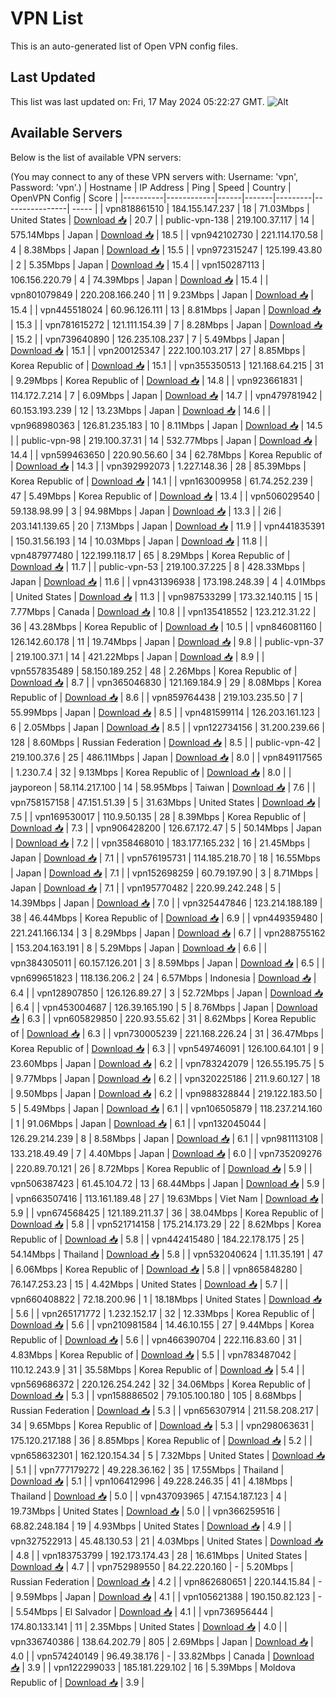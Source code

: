 # VPN List

This is an auto-generated list of Open VPN config files.

## Last Updated

This list was last updated on: Fri, 17 May 2024 05:22:27 GMT.
![Alt](https://repobeats.axiom.co/api/embed/186b98318ef1479477931607c1ad7d823f12451f.svg "Repobeats analytics image")

## Available Servers

Below is the list of available VPN servers:

(You may connect to any of these VPN servers with: Username: 'vpn', Password: 'vpn'.)
| Hostname | IP Address | Ping | Speed | Country | OpenVPN Config | Score |
|----------|------------|------|-------|---------|----------------| ----- |
| vpn818861510 | 184.155.147.237 | 18 | 71.03Mbps | United States | [Download 📥](./configs/server_0_US.ovpn) | 20.7 |
| public-vpn-138 | 219.100.37.117 | 14 | 575.14Mbps | Japan | [Download 📥](./configs/server_1_JP.ovpn) | 18.5 |
| vpn942102730 | 221.114.170.58 | 4 | 8.38Mbps | Japan | [Download 📥](./configs/server_2_JP.ovpn) | 15.5 |
| vpn972315247 | 125.199.43.80 | 2 | 5.35Mbps | Japan | [Download 📥](./configs/server_3_JP.ovpn) | 15.4 |
| vpn150287113 | 106.156.220.79 | 4 | 74.39Mbps | Japan | [Download 📥](./configs/server_4_JP.ovpn) | 15.4 |
| vpn801079849 | 220.208.166.240 | 11 | 9.23Mbps | Japan | [Download 📥](./configs/server_5_JP.ovpn) | 15.4 |
| vpn445518024 | 60.96.126.111 | 13 | 8.81Mbps | Japan | [Download 📥](./configs/server_6_JP.ovpn) | 15.3 |
| vpn781615272 | 121.111.154.39 | 7 | 8.28Mbps | Japan | [Download 📥](./configs/server_7_JP.ovpn) | 15.2 |
| vpn739640890 | 126.235.108.237 | 7 | 5.49Mbps | Japan | [Download 📥](./configs/server_8_JP.ovpn) | 15.1 |
| vpn200125347 | 222.100.103.217 | 27 | 8.85Mbps | Korea Republic of | [Download 📥](./configs/server_9_KR.ovpn) | 15.1 |
| vpn355350513 | 121.168.64.215 | 31 | 9.29Mbps | Korea Republic of | [Download 📥](./configs/server_10_KR.ovpn) | 14.8 |
| vpn923661831 | 114.172.7.214 | 7 | 6.09Mbps | Japan | [Download 📥](./configs/server_11_JP.ovpn) | 14.7 |
| vpn479781942 | 60.153.193.239 | 12 | 13.23Mbps | Japan | [Download 📥](./configs/server_12_JP.ovpn) | 14.6 |
| vpn968980363 | 126.81.235.183 | 10 | 8.11Mbps | Japan | [Download 📥](./configs/server_13_JP.ovpn) | 14.5 |
| public-vpn-98 | 219.100.37.31 | 14 | 532.77Mbps | Japan | [Download 📥](./configs/server_14_JP.ovpn) | 14.4 |
| vpn599463650 | 220.90.56.60 | 34 | 62.78Mbps | Korea Republic of | [Download 📥](./configs/server_15_KR.ovpn) | 14.3 |
| vpn392992073 | 1.227.148.36 | 28 | 85.39Mbps | Korea Republic of | [Download 📥](./configs/server_16_KR.ovpn) | 14.1 |
| vpn163009958 | 61.74.252.239 | 47 | 5.49Mbps | Korea Republic of | [Download 📥](./configs/server_17_KR.ovpn) | 13.4 |
| vpn506029540 | 59.138.98.99 | 3 | 94.98Mbps | Japan | [Download 📥](./configs/server_18_JP.ovpn) | 13.3 |
| 2i6 | 203.141.139.65 | 20 | 7.13Mbps | Japan | [Download 📥](./configs/server_19_JP.ovpn) | 11.9 |
| vpn441835391 | 150.31.56.193 | 14 | 10.03Mbps | Japan | [Download 📥](./configs/server_20_JP.ovpn) | 11.8 |
| vpn487977480 | 122.199.118.17 | 65 | 8.29Mbps | Korea Republic of | [Download 📥](./configs/server_21_KR.ovpn) | 11.7 |
| public-vpn-53 | 219.100.37.225 | 8 | 428.33Mbps | Japan | [Download 📥](./configs/server_22_JP.ovpn) | 11.6 |
| vpn431396938 | 173.198.248.39 | 4 | 4.01Mbps | United States | [Download 📥](./configs/server_23_US.ovpn) | 11.3 |
| vpn987533299 | 173.32.140.115 | 15 | 7.77Mbps | Canada | [Download 📥](./configs/server_24_CA.ovpn) | 10.8 |
| vpn135418552 | 123.212.31.22 | 36 | 43.28Mbps | Korea Republic of | [Download 📥](./configs/server_25_KR.ovpn) | 10.5 |
| vpn846081160 | 126.142.60.178 | 11 | 19.74Mbps | Japan | [Download 📥](./configs/server_26_JP.ovpn) | 9.8 |
| public-vpn-37 | 219.100.37.1 | 14 | 421.22Mbps | Japan | [Download 📥](./configs/server_27_JP.ovpn) | 8.9 |
| vpn557835489 | 58.150.189.252 | 48 | 2.26Mbps | Korea Republic of | [Download 📥](./configs/server_28_KR.ovpn) | 8.7 |
| vpn365046830 | 121.169.184.9 | 29 | 8.08Mbps | Korea Republic of | [Download 📥](./configs/server_29_KR.ovpn) | 8.6 |
| vpn859764438 | 219.103.235.50 | 7 | 55.99Mbps | Japan | [Download 📥](./configs/server_30_JP.ovpn) | 8.5 |
| vpn481599114 | 126.203.161.123 | 6 | 2.05Mbps | Japan | [Download 📥](./configs/server_31_JP.ovpn) | 8.5 |
| vpn122734156 | 31.200.239.66 | 128 | 8.60Mbps | Russian Federation | [Download 📥](./configs/server_32_RU.ovpn) | 8.5 |
| public-vpn-42 | 219.100.37.6 | 25 | 486.11Mbps | Japan | [Download 📥](./configs/server_33_JP.ovpn) | 8.0 |
| vpn849117565 | 1.230.7.4 | 32 | 9.13Mbps | Korea Republic of | [Download 📥](./configs/server_34_KR.ovpn) | 8.0 |
| jayporeon | 58.114.217.100 | 14 | 58.95Mbps | Taiwan | [Download 📥](./configs/server_35_TW.ovpn) | 7.6 |
| vpn758157158 | 47.151.51.39 | 5 | 31.63Mbps | United States | [Download 📥](./configs/server_36_US.ovpn) | 7.5 |
| vpn169530017 | 110.9.50.135 | 28 | 8.39Mbps | Korea Republic of | [Download 📥](./configs/server_37_KR.ovpn) | 7.3 |
| vpn906428200 | 126.67.172.47 | 5 | 50.14Mbps | Japan | [Download 📥](./configs/server_38_JP.ovpn) | 7.2 |
| vpn358468010 | 183.177.165.232 | 16 | 21.45Mbps | Japan | [Download 📥](./configs/server_39_JP.ovpn) | 7.1 |
| vpn576195731 | 114.185.218.70 | 18 | 16.55Mbps | Japan | [Download 📥](./configs/server_40_JP.ovpn) | 7.1 |
| vpn152698259 | 60.79.197.90 | 3 | 8.71Mbps | Japan | [Download 📥](./configs/server_41_JP.ovpn) | 7.1 |
| vpn195770482 | 220.99.242.248 | 5 | 14.39Mbps | Japan | [Download 📥](./configs/server_42_JP.ovpn) | 7.0 |
| vpn325447846 | 123.214.188.189 | 38 | 46.44Mbps | Korea Republic of | [Download 📥](./configs/server_43_KR.ovpn) | 6.9 |
| vpn449359480 | 221.241.166.134 | 3 | 8.29Mbps | Japan | [Download 📥](./configs/server_44_JP.ovpn) | 6.7 |
| vpn288755162 | 153.204.163.191 | 8 | 5.29Mbps | Japan | [Download 📥](./configs/server_45_JP.ovpn) | 6.6 |
| vpn384305011 | 60.157.126.201 | 3 | 8.59Mbps | Japan | [Download 📥](./configs/server_46_JP.ovpn) | 6.5 |
| vpn699651823 | 118.136.206.2 | 24 | 6.57Mbps | Indonesia | [Download 📥](./configs/server_47_ID.ovpn) | 6.4 |
| vpn128907850 | 126.126.89.27 | 3 | 52.72Mbps | Japan | [Download 📥](./configs/server_48_JP.ovpn) | 6.4 |
| vpn453004687 | 126.39.165.190 | 5 | 8.76Mbps | Japan | [Download 📥](./configs/server_49_JP.ovpn) | 6.3 |
| vpn605829850 | 220.93.55.62 | 31 | 8.62Mbps | Korea Republic of | [Download 📥](./configs/server_50_KR.ovpn) | 6.3 |
| vpn730005239 | 221.168.226.24 | 31 | 36.47Mbps | Korea Republic of | [Download 📥](./configs/server_51_KR.ovpn) | 6.3 |
| vpn549746091 | 126.100.64.101 | 9 | 23.60Mbps | Japan | [Download 📥](./configs/server_52_JP.ovpn) | 6.2 |
| vpn783242079 | 126.55.195.75 | 5 | 9.77Mbps | Japan | [Download 📥](./configs/server_53_JP.ovpn) | 6.2 |
| vpn320225186 | 211.9.60.127 | 18 | 9.50Mbps | Japan | [Download 📥](./configs/server_54_JP.ovpn) | 6.2 |
| vpn988328844 | 219.122.183.50 | 5 | 5.49Mbps | Japan | [Download 📥](./configs/server_55_JP.ovpn) | 6.1 |
| vpn106505879 | 118.237.214.160 | 1 | 91.06Mbps | Japan | [Download 📥](./configs/server_56_JP.ovpn) | 6.1 |
| vpn132045044 | 126.29.214.239 | 8 | 8.58Mbps | Japan | [Download 📥](./configs/server_57_JP.ovpn) | 6.1 |
| vpn981113108 | 133.218.49.49 | 7 | 4.40Mbps | Japan | [Download 📥](./configs/server_58_JP.ovpn) | 6.0 |
| vpn735209276 | 220.89.70.121 | 26 | 8.72Mbps | Korea Republic of | [Download 📥](./configs/server_59_KR.ovpn) | 5.9 |
| vpn506387423 | 61.45.104.72 | 13 | 68.44Mbps | Japan | [Download 📥](./configs/server_60_JP.ovpn) | 5.9 |
| vpn663507416 | 113.161.189.48 | 27 | 19.63Mbps | Viet Nam | [Download 📥](./configs/server_61_VN.ovpn) | 5.9 |
| vpn674568425 | 121.189.211.37 | 36 | 38.04Mbps | Korea Republic of | [Download 📥](./configs/server_62_KR.ovpn) | 5.8 |
| vpn521714158 | 175.214.173.29 | 22 | 8.62Mbps | Korea Republic of | [Download 📥](./configs/server_63_KR.ovpn) | 5.8 |
| vpn442415480 | 184.22.178.175 | 25 | 54.14Mbps | Thailand | [Download 📥](./configs/server_64_TH.ovpn) | 5.8 |
| vpn532040624 | 1.11.35.191 | 47 | 6.06Mbps | Korea Republic of | [Download 📥](./configs/server_65_KR.ovpn) | 5.8 |
| vpn865848280 | 76.147.253.23 | 15 | 4.42Mbps | United States | [Download 📥](./configs/server_66_US.ovpn) | 5.7 |
| vpn660408822 | 72.18.200.96 | 1 | 18.18Mbps | United States | [Download 📥](./configs/server_67_US.ovpn) | 5.6 |
| vpn265171772 | 1.232.152.17 | 32 | 12.33Mbps | Korea Republic of | [Download 📥](./configs/server_68_KR.ovpn) | 5.6 |
| vpn210981584 | 14.46.10.155 | 27 | 9.44Mbps | Korea Republic of | [Download 📥](./configs/server_69_KR.ovpn) | 5.6 |
| vpn466390704 | 222.116.83.60 | 31 | 4.83Mbps | Korea Republic of | [Download 📥](./configs/server_70_KR.ovpn) | 5.5 |
| vpn783487042 | 110.12.243.9 | 31 | 35.58Mbps | Korea Republic of | [Download 📥](./configs/server_71_KR.ovpn) | 5.4 |
| vpn569686372 | 220.126.254.242 | 32 | 34.06Mbps | Korea Republic of | [Download 📥](./configs/server_72_KR.ovpn) | 5.3 |
| vpn158886502 | 79.105.100.180 | 105 | 8.68Mbps | Russian Federation | [Download 📥](./configs/server_73_RU.ovpn) | 5.3 |
| vpn656307914 | 211.58.208.217 | 34 | 9.65Mbps | Korea Republic of | [Download 📥](./configs/server_74_KR.ovpn) | 5.3 |
| vpn298063631 | 175.120.217.188 | 36 | 8.85Mbps | Korea Republic of | [Download 📥](./configs/server_75_KR.ovpn) | 5.2 |
| vpn658632301 | 162.120.154.34 | 5 | 7.32Mbps | United States | [Download 📥](./configs/server_76_US.ovpn) | 5.1 |
| vpn777179272 | 49.228.36.162 | 35 | 17.55Mbps | Thailand | [Download 📥](./configs/server_77_TH.ovpn) | 5.1 |
| vpn106412996 | 49.228.246.35 | 41 | 4.18Mbps | Thailand | [Download 📥](./configs/server_78_TH.ovpn) | 5.0 |
| vpn437093965 | 47.154.187.123 | 4 | 19.73Mbps | United States | [Download 📥](./configs/server_79_US.ovpn) | 5.0 |
| vpn366259516 | 68.82.248.184 | 19 | 4.93Mbps | United States | [Download 📥](./configs/server_80_US.ovpn) | 4.9 |
| vpn327522913 | 45.48.130.53 | 21 | 4.03Mbps | United States | [Download 📥](./configs/server_81_US.ovpn) | 4.8 |
| vpn183753799 | 192.173.174.43 | 28 | 16.61Mbps | United States | [Download 📥](./configs/server_82_US.ovpn) | 4.7 |
| vpn752989550 | 84.22.220.160 | - | 5.20Mbps | Russian Federation | [Download 📥](./configs/server_83_RU.ovpn) | 4.2 |
| vpn862680651 | 220.144.15.84 | - | 9.59Mbps | Japan | [Download 📥](./configs/server_84_JP.ovpn) | 4.1 |
| vpn105621388 | 190.150.82.123 | - | 5.54Mbps | El Salvador | [Download 📥](./configs/server_85_SV.ovpn) | 4.1 |
| vpn736956444 | 174.80.133.141 | 11 | 2.35Mbps | United States | [Download 📥](./configs/server_86_US.ovpn) | 4.0 |
| vpn336740386 | 138.64.202.79 | 805 | 2.69Mbps | Japan | [Download 📥](./configs/server_87_JP.ovpn) | 4.0 |
| vpn574240149 | 96.49.38.176 | - | 33.82Mbps | Canada | [Download 📥](./configs/server_88_CA.ovpn) | 3.9 |
| vpn122299033 | 185.181.229.102 | 16 | 5.39Mbps | Moldova Republic of | [Download 📥](./configs/server_89_MD.ovpn) | 3.9 |
